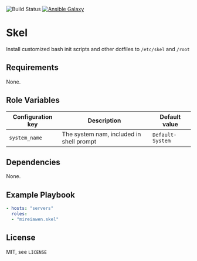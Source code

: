 ![Build Status](https://img.shields.io/gitlab/pipeline-status/mireiawenrose/ansible-roles/skelbranch=master&style=plastic) [![Ansible Galaxy](https://img.shields.io/badge/Ansible%20Galaxy-mireiawen.skel-blueviolet?style=plastic)](https://galaxy.ansible.com/mireiawen/locales)

# Skel
Install customized bash init scripts and other dotfiles to `/etc/skel` and `/root`

## Requirements
None.

## Role Variables
 Configuration key   | Description                              | Default value               
---------------------|------------------------------------------|----------------------
 `system_name`       | The system nam, included in shell prompt | `Default-System`

## Dependencies
None.

## Example Playbook
```yaml
- hosts: "servers"
  roles:
  - "mireiawen.skel"
```

## License
MIT, see `LICENSE`
